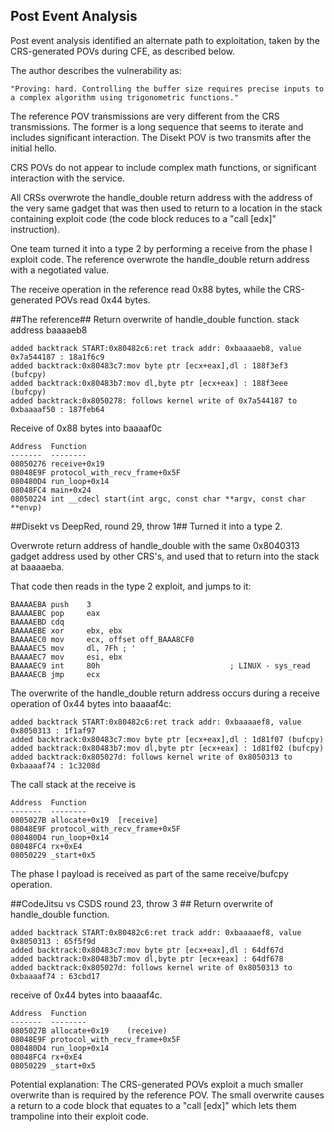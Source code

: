 ## Post Event Analysis

Post event analysis identified an alternate path to exploitation, taken by the CRS-generated POVs during CFE, as described below.

The author describes the vulnerability as:

    "Proving: hard. Controlling the buffer size requires precise inputs to a complex algorithm using trigonometric functions."

The reference POV transmissions are very different from the CRS transmissions.  The former is a long sequence that seems to iterate and includes significant interaction.  The Disekt POV is two transmits after the initial hello.

CRS POVs do not appear to include complex math functions, or significant interaction with the service.

All CRSs overwrote the handle\_double return address with the address of the very same gadget that was then used to return to a location in the stack containing exploit code (the code block reduces to a "call [edx]" instruction).

One team turned it into a type 2 by performing a receive from the phase I exploit code.  The reference overwrote the handle\_double return address with a negotiated value.

The receive operation in the reference read 0x88 bytes, while the CRS-generated POVs read 0x44 bytes.

##The reference##
Return overwrite of handle\_double function.
stack address baaaaeb8

    added backtrack START:0x80482c6:ret track addr: 0xbaaaaeb8, value 0x7a544187 : 18a1f6c9
    added backtrack:0x80483c7:mov byte ptr [ecx+eax],dl : 188f3ef3  (bufcpy)
    added backtrack:0x80483b7:mov dl,byte ptr [ecx+eax] : 188f3eee  (bufcpy)
    added backtrack:0x8050278: follows kernel write of 0x7a544187 to 0xbaaaaf50 : 187feb64

Receive of  0x88 bytes into baaaaf0c

    Address  Function
    -------  --------
    08050276 receive+0x19
    08048E9F protocol_with_recv_frame+0x5F
    080480D4 run_loop+0x14
    08048FC4 main+0x24
    08050224 int __cdecl start(int argc, const char **argv, const char **envp)


##Disekt vs DeepRed, round 29, throw 1##
Turned it into a type 2.

Overwrote return address of handle\_double with
the same 0x8040313 gadget address used by other CRS's, and used
that to return into the stack at baaaaeba.

That code then reads in the type 2 exploit, and jumps to it:

    BAAAAEBA push    3
    BAAAAEBC pop     eax
    BAAAAEBD cdq
    BAAAAEBE xor     ebx, ebx
    BAAAAEC0 mov     ecx, offset off_BAAA8CF0
    BAAAAEC5 mov     dl, 7Fh ; '
    BAAAAEC7 mov     esi, ebx
    BAAAAEC9 int     80h                             ; LINUX - sys_read
    BAAAAECB jmp     ecx

The overwrite of the handle\_double return address occurs during a
receive operation of 0x44 bytes into baaaaf4c:

    added backtrack START:0x80482c6:ret track addr: 0xbaaaaef8, value 0x8050313 : 1f1af97
    added backtrack:0x80483c7:mov byte ptr [ecx+eax],dl : 1d81f07 (bufcpy)
    added backtrack:0x80483b7:mov dl,byte ptr [ecx+eax] : 1d81f02 (bufcpy)
    added backtrack:0x805027d: follows kernel write of 0x8050313 to 0xbaaaaf74 : 1c3208d

The call stack at the receive is

    Address  Function
    -------  --------
    0805027B allocate+0x19  [receive]
    08048E9F protocol_with_recv_frame+0x5F
    080480D4 run_loop+0x14
    08048FC4 rx+0xE4
    08050229 _start+0x5

The phase I payload is received as part of the same receive/bufcpy operation.


##CodeJitsu vs CSDS round 23, throw 3 ##
Return overwrite of handle\_double function.

    added backtrack START:0x80482c6:ret track addr: 0xbaaaaef8, value 0x8050313 : 65f5f9d
    added backtrack:0x80483c7:mov byte ptr [ecx+eax],dl : 64df67d
    added backtrack:0x80483b7:mov dl,byte ptr [ecx+eax] : 64df678
    added backtrack:0x805027d: follows kernel write of 0x8050313 to 0xbaaaaf74 : 63cbd17


receive of 0x44 bytes into baaaaf4c.

    Address  Function
    -------  --------
    0805027B allocate+0x19    (receive)
    08048E9F protocol_with_recv_frame+0x5F
    080480D4 run_loop+0x14
    08048FC4 rx+0xE4
    08050229 _start+0x5


Potential explanation:
The CRS-generated POVs exploit a much smaller overwrite than is required by the reference POV.  The small overwrite causes a return to a code block that equates to a "call [edx]" which lets them trampoline into their exploit code.
